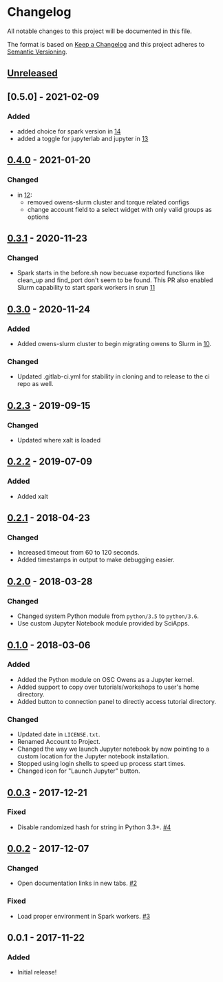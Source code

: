 # Changelog
All notable changes to this project will be documented in this file.

The format is based on [Keep a Changelog](http://keepachangelog.com/en/1.0.0/)
and this project adheres to [Semantic Versioning](http://semver.org/spec/v2.0.0.html).

## [Unreleased]
## [0.5.0] - 2021-02-09
### Added
- added choice for spark version in [14](https://github.com/OSC/bc_osc_jupyter_spark/pull/14)
- added a toggle for jupyterlab and jupyter in [13](https://github.com/OSC/bc_osc_jupyter_spark/pull/13)

## [0.4.0] - 2021-01-20
### Changed
- in [12](https://github.com/OSC/bc_osc_jupyter_spark/pull/12):
  - removed owens-slurm cluster and torque related configs
  - change account field to a select widget with only valid groups as options

## [0.3.1] - 2020-11-23
### Changed
- Spark starts in the before.sh now becuase exported functions like clean_up
  and find_port don't seem to be found. This PR also enabled Slurm capability
  to start spark workers in srun [11](https://github.com/OSC/bc_osc_jupyter_spark/pull/11)

## [0.3.0] - 2020-11-24
### Added
- Added owens-slurm cluster to begin migrating owens to Slurm in
  [10](https://github.com/OSC/bc_osc_jupyter_spark/pull/10).

### Changed
- Updated .gitlab-ci.yml for stability in cloning and to release to the
  ci repo as well.

## [0.2.3] - 2019-09-15
### Changed
- Updated where xalt is loaded

## [0.2.2] - 2019-07-09
### Added
- Added xalt

## [0.2.1] - 2018-04-23
### Changed
- Increased timeout from 60 to 120 seconds.
- Added timestamps in output to make debugging easier.

## [0.2.0] - 2018-03-28
### Changed
- Changed system Python module from `python/3.5` to `python/3.6`.
- Use custom Jupyter Notebook module provided by SciApps.

## [0.1.0] - 2018-03-06
### Added
- Added the Python module on OSC Owens as a Jupyter kernel.
- Added support to copy over tutorials/workshops to user's home directory.
- Added button to connection panel to directly access tutorial directory.

### Changed
- Updated date in `LICENSE.txt`.
- Renamed Account to Project.
- Changed the way we launch Jupyter notebook by now pointing to a custom
  location for the Jupyter notebook installation.
- Stopped using login shells to speed up process start times.
- Changed icon for "Launch Jupyter" button.

## [0.0.3] - 2017-12-21
### Fixed
- Disable randomized hash for string in Python 3.3+.
  [#4](https://github.com/OSC/bc_osc_jupyter_spark/issues/4)

## [0.0.2] - 2017-12-07
### Changed
- Open documentation links in new tabs.
  [#2](https://github.com/OSC/bc_osc_jupyter_spark/issues/2)

### Fixed
- Load proper environment in Spark workers.
  [#3](https://github.com/OSC/bc_osc_jupyter_spark/issues/3)

## 0.0.1 - 2017-11-22
### Added
- Initial release!

[Unreleased]: https://github.com/OSC/bc_osc_jupyter_spark/compare/v0.5.0...HEAD
[0.4.0]: https://github.com/OSC/bc_osc_jupyter_spark/compare/v0.4.0...v0.5.0
[0.4.0]: https://github.com/OSC/bc_osc_jupyter_spark/compare/v0.3.1...v0.4.0
[0.3.1]: https://github.com/OSC/bc_osc_jupyter_spark/compare/v0.3.0...v0.3.1
[0.3.0]: https://github.com/OSC/bc_osc_jupyter_spark/compare/v0.2.3...v0.3.0
[0.2.3]: https://github.com/OSC/bc_osc_jupyter_spark/compare/v0.2.2...v0.2.3
[0.2.2]: https://github.com/OSC/bc_osc_jupyter_spark/compare/v0.2.1...v0.2.2
[0.2.1]: https://github.com/OSC/bc_osc_jupyter_spark/compare/v0.2.0...v0.2.1
[0.2.0]: https://github.com/OSC/bc_osc_jupyter_spark/compare/v0.1.0...v0.2.0
[0.1.0]: https://github.com/OSC/bc_osc_jupyter_spark/compare/v0.0.3...v0.1.0
[0.0.3]: https://github.com/OSC/bc_osc_jupyter_spark/compare/v0.0.2...v0.0.3
[0.0.2]: https://github.com/OSC/bc_osc_jupyter_spark/compare/v0.0.1...v0.0.2
